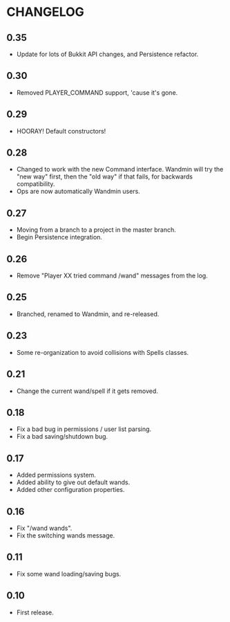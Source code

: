 # CHANGELOG

## 0.35

 - Update for lots of Bukkit API changes, and Persistence refactor.

## 0.30

 - Removed PLAYER_COMMAND support, 'cause it's gone.

## 0.29

 - HOORAY! Default constructors!

## 0.28

 - Changed to work with the new Command interface. Wandmin will try the "new way" first, 
   then the "old way" if that fails, for backwards compatibility.
 - Ops are now automatically Wandmin users.

## 0.27

 - Moving from a branch to a project in the master branch.
 - Begin Persistence integration.

## 0.26

 - Remove "Player XX tried command /wand" messages from the log.

## 0.25

 - Branched, renamed to Wandmin, and re-released.

## 0.23
 - Some re-organization to avoid collisions with Spells classes.

## 0.21
 -  Change the current wand/spell if it gets removed.

## 0.18
 
 - Fix a bad bug in permissions / user list parsing.
 - Fix a bad saving/shutdown bug.

## 0.17

 - Added permissions system.
 - Added ability to give out default wands.
 - Added other configuration properties.

## 0.16

 - Fix "/wand wands".
 - Fix the switching wands message.

## 0.11
 - Fix some wand loading/saving bugs.

## 0.10
 - First release.